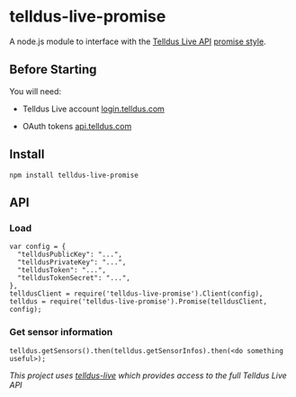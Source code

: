 telldus-live-promise
=================

A node.js module to interface with the [Telldus Live API](http://api.telldus.com) [promise style](https://www.promisejs.org/).

Before Starting
---------------
You will need:

- Telldus Live account [login.telldus.com](https://login.telldus.com)

- OAuth tokens [api.telldus.com](http://api.telldus.com/keys/index)

Install
-------

``npm install telldus-live-promise``

API
---

### Load

```
var config = {
  "telldusPublicKey": "...",
  "telldusPrivateKey": "...",
  "telldusToken": "...",
  "telldusTokenSecret": "...",
},
telldusClient = require('telldus-live-promise').Client(config),
telldus = require('telldus-live-promise').Promise(telldusClient, config);
```

### Get sensor information

```
telldus.getSensors().then(telldus.getSensorInfos).then(<do something useful>);
```

_This project uses [telldus-live](https://github.com/TheThingSystem/node-telldus-live) which provides access to the full Telldus Live API_

